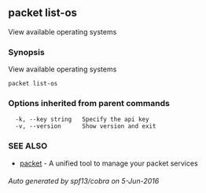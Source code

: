 ## packet list-os

View available operating systems

### Synopsis


View available operating systems

```
packet list-os
```

### Options inherited from parent commands

```
  -k, --key string   Specify the api key
  -v, --version      Show version and exit
```

### SEE ALSO
* [packet](packet.md)	 - A unified tool to manage your packet services

###### Auto generated by spf13/cobra on 5-Jun-2016
